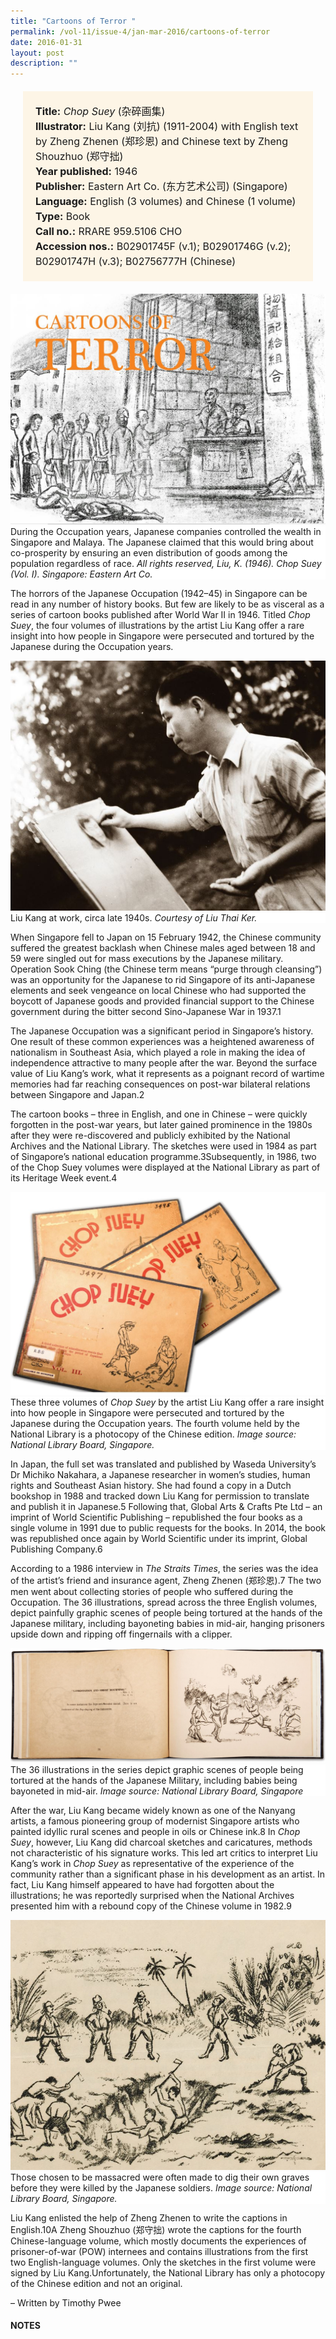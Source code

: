 ```yaml
---
title: "Cartoons of Terror "
permalink: /vol-11/issue-4/jan-mar-2016/cartoons-of-terror
date: 2016-01-31
layout: post
description: ""
---
```

<span style="background-colour: #fdf5e6; padding: 20px; margin: 20px; background:#fdf5e6; display:block; font-size:1rem; line-height:1.5rem;"> 
	<b>Title:</b> <i>Chop Suey</i> (杂碎画集)<br>
<b>Illustrator:</b> Liu Kang (刘抗) (1911-2004) with English text by Zheng Zhenen (郑珍恩) and Chinese text by Zheng Shouzhuo (郑守拙)<br>
<b>Year published:</b> 1946<br>
<b>Publisher:</b> Eastern Art Co. (东方艺术公司) (Singapore)<br>
<b>Language:</b> English (3 volumes) and Chinese 
(1 volume)<br>
<b>Type:</b> Book<br>
<b>Call no.:</b> RRARE 959.5106 CHO<br>
<b>Accession nos.:</b> B02901745F (v.1); 
B02901746G (v.2); B02901747H (v.3); 
B02756777H (Chinese)
</span>

<img src="/images/vol-11-issue-4/cartoons-of-terror/T1.JPG">
<div style="background-color: white;">During the Occupation years, Japanese companies controlled the wealth in Singapore and Malaya. The Japanese claimed that this would bring about co-prosperity by ensuring an even distribution of goods among the population regardless of race. <i>All rights reserved, Liu, K. (1946). 
Chop Suey (Vol. I). Singapore: Eastern Art Co.</i></div>

The horrors of the Japanese Occupation (1942–45) in Singapore can be read in any number of history books. But few are likely to be as visceral as a series of cartoon books published after World War II in 1946. Titled *Chop Suey*, the four volumes of illustrations by the artist Liu Kang offer a rare insight into how people in Singapore were persecuted and tortured by the Japanese during the Occupation years.

<img style="width: 650px; height: 400px;" src="/images/vol-11-issue-4/cartoons-of-terror/T2.JPG">
<div style="background-color: white;"> Liu Kang at work, circa late 1940s. <i>Courtesy of Liu Thai Ker.</i></div>

When Singapore fell to Japan on 15 February 1942, the Chinese community suffered the greatest backlash when Chinese males aged between 18 and 59 were singled out for mass executions by the Japanese military. Operation Sook Ching (the Chinese term means “purge through cleansing”) was an opportunity for the Japanese to rid Singapore of its anti-Japanese elements and seek vengeance on local Chinese who had supported the boycott of Japanese goods and provided financial support to the Chinese government during the bitter second Sino-Japanese War in 1937.1

The Japanese Occupation was a significant period in Singapore’s history. One result of these common experiences was a heightened awareness of nationalism 
in Southeast Asia, which played a role in making the idea of independence attractive to many people after the war. Beyond the surface value of Liu Kang’s work, what it 
represents as a poignant record of wartime memories had far reaching consequences on post-war bilateral relations between Singapore and Japan.2

The cartoon books – three in English, and one in Chinese – were quickly forgotten in the post-war years, but later gained prominence in the 1980s after they were re-discovered and publicly exhibited by the National Archives and the National Library. The sketches were used in 1984 as part of Singapore’s national education programme.3Subsequently, in 1986, two of the Chop Suey volumes were displayed at the National Library as part of its Heritage Week event.4

<img src="/images/vol-11-issue-4/cartoons-of-terror/T3.JPG">
<div style="background-color: white;"> These three volumes of <i>Chop Suey</i> by the artist Liu Kang offer a rare insight into how people in Singapore were persecuted and tortured by the Japanese during the Occupation years. The fourth volume held by the National Library is a photocopy of the Chinese edition. <i>Image source: National Library Board, Singapore.</i></div>

In Japan, the full set was translated and published by Waseda University’s Dr Michiko Nakahara, a Japanese researcher in women’s studies, human rights and Southeast Asian history. She had found a copy in a Dutch bookshop in 1988 and tracked down Liu Kang for permission to translate and publish it in Japanese.5 Following that, Global Arts & Crafts Pte Ltd – an imprint of World Scientific Publishing – republished the four books as a single volume in 1991 due to public requests for the books. In 2014, the book was republished once again by World Scientific under its imprint, Global Publishing Company.6

According to a 1986 interview in *The Straits Times*, the series was the idea of the artist’s friend and insurance agent, Zheng Zhenen (郑珍恩).7 The two men went about 
collecting stories of people who suffered during the Occupation. The 36 illustrations, spread across the three English volumes, depict painfully graphic scenes of people being tortured at the hands of the Japanese military, including bayoneting babies in mid-air, hanging prisoners upside down and ripping off fingernails with a clipper.

<img src="/images/vol-11-issue-4/cartoons-of-terror/T4.JPG">
<div style="background-color: white;"> The 36 illustrations in the series depict graphic scenes of people being tortured at the hands of the Japanese Military, including babies being bayoneted in mid-air. <i>Image source: National Library Board, Singapore</i></div>

After the war, Liu Kang became widely known as one of the Nanyang artists, a famous pioneering group of modernist Singapore artists who painted idyllic rural scenes and people in oils or Chinese ink.8 In *Chop Suey*, however, Liu Kang did charcoal sketches and caricatures, methods not characteristic of his signature works. This led art critics to interpret Liu Kang’s work in *Chop Suey* as representative of the experience of the community rather than a significant phase in his development as an artist. In fact, Liu Kang himself appeared to have had forgotten about the illustrations; he was reportedly surprised when the National Archives presented him with a rebound copy of the Chinese volume in 1982.9

<img style="width: 650px; height: 400px;" src="/images/vol-11-issue-4/cartoons-of-terror/T5.JPG">
<div style="background-color: white;"> Those chosen to be massacred were often made to dig their own graves before they were killed by the Japanese soldiers. <i>Image source: National Library Board, Singapore.</i></div>

Liu Kang enlisted the help of Zheng Zhenen to write the captions in English.10A Zheng Shouzhuo (郑守拙) wrote the captions for the fourth Chinese-language volume, which mostly documents the experiences of prisoner-of-war (POW) internees and contains illustrations from the first two English-language volumes. Only the sketches in the first volume were signed by Liu Kang.Unfortunately, the National Library has only a photocopy of the Chinese edition and not an original. 

– Written by Timothy Pwee

#### **NOTES**
[^1]:Frei, H. P. (2004). [*Guns of February: Ordinary Japanese soldiers’ views of the Malayan campaign and the fall of Singapore, 1941–42*](https://eservice.nlb.gov.sg/item_holding.aspx?bid=11919202) (p. 148). Singapore: Singapore University Press. Call no.: RSING 940.5425 FRE-[WAR]; Koh, E. (2013). [*Diaspora at war: The Chinese of Singapore between empire and nation, 1937–1945*](http://eservice.nlb.gov.sg/item_holding_s.aspx?bid=200135133). Leiden: Brill. Call no.: RSING 305.89510595709044 KOH.
[^2]:Cheah, B. K. (2000). Memory as history and moral judgement: Oral and written accounts of the Japanese Occupation of Malaya. In P. H. Lim & D. Wong (Eds.), [*War and memory in Malaysia and Singapore*](http://eservice.nlb.gov.sg/item_holding_s.aspx?bid=9570099) (pp. 23–41). Singapore: Institute of Southeast Asian Studies. Call no.: RSING 959.503 WAR
[^3]:Lim, C. T. (2004, Fall). Chop Suey – Cartoons about the Japanese Occupation and National Education in Singapore. [*International Journal of Comic Art*](http://eservice.nlb.gov.sg/item_holding_s.aspx?bid=12505862)*, 6*(2), 415–430; Alfred, H. (1983, December 24). [History simple and relevant](http://eresources.nlb.gov.sg/newspapers/Digitised/Article/straitstimes19831224-1.2.6.aspx). *The Straits Times*, p. 1. Retrieved from NewspaperSG.
[^4]:Chong, W. H. (1986, September 23). [Cartoons on a reign of terror](http://eresources.nlb.gov.sg/newspapers/Digitised/Article/straitstimes19860923-1.2.71.5.1.aspx). *The Straits Times*, p. 3. Retrieved from NewspaperSG.
[^5]:Nakahara, M. (1990). [*チョプスイ: シンガポールの日本兵たち*](https://eservice.nlb.gov.sg/item_holding.aspx?bid=6199740). Tokyo: めこん. Call no.: RSING 940.53595 CHO; [Asian treasure](http://eresources.nlb.gov.sg/newspapers/Digitised/Article/straitstimes19910406-1.2.63.8.3.aspx). (1991, April 6). *The Straits Times*, p. 9. Retrieved from NewspaperSG.
[^6]:Liu, K. (1991). [*Za sui hua ji = Chop suey*](https://eservice.nlb.gov.sg/item_holding.aspx?bid=84536634). Singapore: Global Arts & Crafts Pte Ltd. Call no.: RSING 940.53595 LK-[WAR]; Liu, K. (2014). [*Za sui hua ji = Chop suey*](https://eservice.nlb.gov.sg/item_holding.aspx?bid=200754051). Global Publishing Company. Call no.: RSING 940.53595 LK.
[^7]:[*The Straits Times*](http://eresources.nlb.gov.sg/newspapers/Digitised/Article/straitstimes19860923-1.2.71.5.1.aspx), 23 Sep 1986, p. 3; 黄玉云 (1986, September 19). [漫画缩写三年八个月](http://eresources.nlb.gov.sg/newspapers/Digitised/Article/lhzb19860919-1.2.15.1.aspx). *联合早报* [Lianhe Zaobao], p. 5. Retrieved from NewspaperSG.
[^8]:Yeo, W. W. (Ed.). (2011). [*Liu Kang: Colourful modernist*](http://eservice.nlb.gov.sg/item_holding_s.aspx?bid=13919955) (p. 8). Singapore: The National Art Gallery. Call no.: RSING 759.95957 LIU.
[^9]:[*The Straits Times*](http://eresources.nlb.gov.sg/newspapers/Digitised/Article/straitstimes19860923-1.2.71.5.1.aspx), 23 Sep 1986, p. 3.
[^10]:李永乐 (1987, February 16). [绘出染血的历史](http://eresources.nlb.gov.sg/newspapers/Digitised/Article/lhwb19870216-1.2.21.2.1.aspx). *联合晚报* [Lianhe Wanbao], p. 12. Retrieved from NewspaperSG.